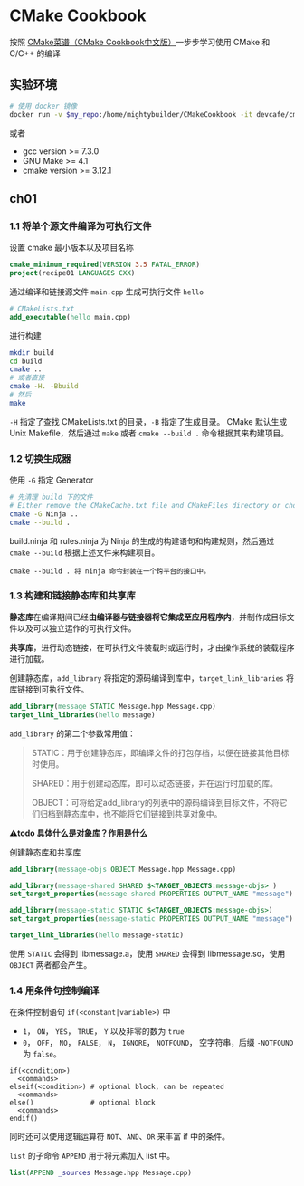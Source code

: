 # CMake Cookbook

按照 [CMake菜谱（CMake Cookbook中文版）](https://www.bookstack.cn/read/CMake-Cookbook/README.md)一步步学习使用 CMake 和 C/C++ 的编译

## 实验环境
```sh
# 使用 docker 镜像
docker run -v $my_repo:/home/mightybuilder/CMakeCookbook -it devcafe/cmake-cookbook_ubuntu-18.04
```

或者
- gcc version >= 7.3.0
- GNU Make >= 4.1
- cmake version >= 3.12.1

## ch01

### 1.1 将单个源文件编译为可执行文件

设置 cmake 最小版本以及项目名称
```cmake
cmake_minimum_required(VERSION 3.5 FATAL_ERROR)
project(recipe01 LANGUAGES CXX)
```

通过编译和链接源文件 `main.cpp` 生成可执行文件 `hello`
```Cmake
# CMakeLists.txt
add_executable(hello main.cpp)
```
进行构建
```sh
mkdir build
cd build
cmake ..
# 或者直接
cmake -H. -Bbuild
# 然后
make
```
`-H` 指定了查找 CMakeLists.txt 的目录，`-B` 指定了生成目录。
CMake 默认生成 Unix Makefile，然后通过 `make` 或者 `cmake --build .` 命令根据其来构建项目。 

### 1.2 切换生成器

使用 `-G` 指定 Generator
```sh
# 先清理 build 下的文件
# Either remove the CMakeCache.txt file and CMakeFiles directory or choose a different binary directory.
cmake -G Ninja ..
cmake --build .
```
build.ninja 和 rules.ninja 为 Ninja 的生成的构建语句和构建规则，然后通过 `cmake --build` 根据上述文件来构建项目。

    cmake --build . 将 ninja 命令封装在一个跨平台的接口中。

### 1.3 构建和链接静态库和共享库

**静态库**在编译期间已经**由编译器与链接器将它集成至应用程序内**，并制作成目标文件以及可以独立运作的可执行文件。

**共享库**，进行动态链接，在可执行文件装载时或运行时，才由操作系统的装载程序进行加载。

创建静态库，`add_library` 将指定的源码编译到库中，`target_link_libraries` 将库链接到可执行文件。
```cmake
add_library(message STATIC Message.hpp Message.cpp)
target_link_libraries(hello message)
```
`add_library` 的第二个参数常用值：

> STATIC：用于创建静态库，即编译文件的打包存档，以便在链接其他目标时使用。
>
> SHARED：用于创建动态库，即可以动态链接，并在运行时加载的库。
> 
> OBJECT：可将给定add_library的列表中的源码编译到目标文件，不将它们归档到静态库中，也不能将它们链接到共享对象中。

**⚠todo 具体什么是对象库？作用是什么**

创建静态库和共享库
```cmake
add_library(message-objs OBJECT Message.hpp Message.cpp)

add_library(message-shared SHARED $<TARGET_OBJECTS:message-objs> )
set_target_properties(message-shared PROPERTIES OUTPUT_NAME "message")

add_library(message-static STATIC $<TARGET_OBJECTS:message-objs>)
set_target_properties(message-static PROPERTIES OUTPUT_NAME "message")

target_link_libraries(hello message-static)
```
使用 `STATIC` 会得到 libmessage.a，使用 `SHARED` 会得到 libmessage.so，使用 `OBJECT` 两者都会产生。

### 1.4 用条件句控制编译

在条件控制语句 `if(<constant|variable>)` 中
- `1`， `ON`， `YES`， `TRUE`， `Y` 以及非零的数为 `true`
- `0`， `OFF`， `NO`， `FALSE`， `N`， `IGNORE`， `NOTFOUND`， 空字符串，后缀 `-NOTFOUND` 为 `false`。

```camek
if(<condition>)
  <commands>
elseif(<condition>) # optional block, can be repeated
  <commands>
else()              # optional block
  <commands>
endif()
```
同时还可以使用逻辑运算符 `NOT`、`AND`、`OR` 来丰富 if 中的条件。

`list` 的子命令 `APPEND` 用于将元素加入 list 中。
```cmake
list(APPEND _sources Message.hpp Message.cpp)
```
